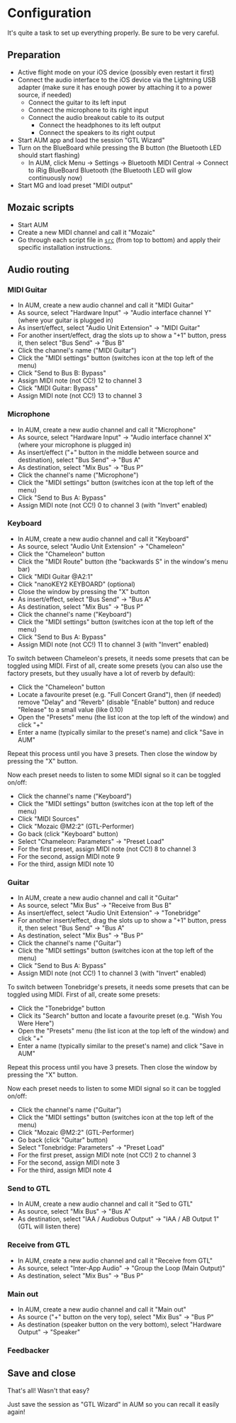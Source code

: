 # Configuration

It's quite a task to set up everything properly. Be sure to be very careful.

## Preparation

- Active flight mode on your iOS device (possibly even restart it first)
- Connect the audio interface to the iOS device via the Lightning USB adapter (make sure it has enough power by attaching it to a power source, if needed)
    - Connect the guitar to its left input
    - Connect the microphone to its right input
    - Connect the audio breakout cable to its output
        - Connect the headphones to its left output
        - Connect the speakers to its right output
- Start AUM app and load the session "GTL Wizard"
- Turn on the BlueBoard while pressing the B button (the Bluetooth LED should start flashing)
    - In AUM, click Menu -> Settings -> Bluetooth MIDI Central -> Connect to iRig BlueBoard Bluetooth (the Bluetooth LED will glow continuously now)
- Start MG and load preset "MIDI output"

## Mozaic scripts

- Start AUM
- Create a new MIDI channel and call it "Mozaic"
- Go through each script file in [`src`](./src) (from top to bottom) and apply their specific installation instructions.

## Audio routing

### MIDI Guitar

- In AUM, create a new audio channel and call it "MIDI Guitar"
- As source, select "Hardware Input" -> "Audio interface channel Y" (where your guitar is plugged in)
- As insert/effect, select "Audio Unit Extension" -> "MIDI Guitar"
- For another insert/effect, drag the slots up to show a "+1" button, press it, then select "Bus Send" -> "Bus B"
- Click the channel's name ("MIDI Guitar")
- Click the "MIDI settings" button (switches icon at the top left of the menu)
- Click "Send to Bus B: Bypass"
- Assign MIDI note (not CC!) 12 to channel 3
- Click "MIDI Guitar: Bypass"
- Assign MIDI note (not CC!) 13 to channel 3

### Microphone

- In AUM, create a new audio channel and call it "Microphone"
- As source, select "Hardware Input" -> "Audio interface channel X" (where your microphone is plugged in)
- As insert/effect ("+" button in the middle between source and destination), select "Bus Send" -> "Bus A"
- As destination, select "Mix Bus" -> "Bus P"
- Click the channel's name ("Microphone")
- Click the "MIDI settings" button (switches icon at the top left of the menu)
- Click "Send to Bus A: Bypass"
- Assign MIDI note (not CC!) 0 to channel 3 (with "Invert" enabled)

### Keyboard

- In AUM, create a new audio channel and call it "Keyboard"
- As source, select "Audio Unit Extension" -> "Chameleon"
- Click the "Chameleon" button
- Click the "MIDI Route" button (the "backwards S" in the window's menu bar)
- Click "MIDI Guitar @A2:1"
- Click "nanoKEY2 KEYBOARD" (optional)
- Close the window by pressing the "X" button
- As insert/effect, select "Bus Send" -> "Bus A"
- As destination, select "Mix Bus" -> "Bus P"
- Click the channel's name ("Keyboard")
- Click the "MIDI settings" button (switches icon at the top left of the menu)
- Click "Send to Bus A: Bypass"
- Assign MIDI note (not CC!) 11 to channel 3 (with "Invert" enabled)

To switch between Chameleon's presets, it needs some presets that can be toggled using MIDI. First of all, create some presets (you can also use the factory presets, but they usually have a lot of reverb by default):

- Click the "Chameleon" button
- Locate a favourite preset (e.g. "Full Concert Grand"), then (if needed) remove "Delay" and "Reverb" (disable "Enable" button) and reduce "Release" to a small value (like 0.10)
- Open the "Presets" menu (the list icon at the top left of the window) and click "+"
- Enter a name (typically similar to the preset's name) and click "Save in AUM"

Repeat this process until you have 3 presets. Then close the window by pressing the "X" button.

Now each preset needs to listen to some MIDI signal so it can be toggled on/off:

- Click the channel's name ("Keyboard")
- Click the "MIDI settings" button (switches icon at the top left of the menu)
- Click "MIDI Sources"
- Click "Mozaic @M2:2" (GTL-Performer)
- Go back (click "Keyboard" button)
- Select "Chameleon: Parameters" -> "Preset Load"
- For the first preset, assign MIDI note (not CC!) 8 to channel 3
- For the second, assign MIDI note 9
- For the third, assign MIDI note 10

### Guitar

- In AUM, create a new audio channel and call it "Guitar"
- As source, select "Mix Bus" -> "Receive from Bus B"
- As insert/effect, select "Audio Unit Extension" -> "Tonebridge"
- For another insert/effect, drag the slots up to show a "+1" button, press it, then select "Bus Send" -> "Bus A"
- As destination, select "Mix Bus" -> "Bus P"
- Click the channel's name ("Guitar")
- Click the "MIDI settings" button (switches icon at the top left of the menu)
- Click "Send to Bus A: Bypass"
- Assign MIDI note (not CC!) 1 to channel 3 (with "Invert" enabled)

To switch between Tonebridge's presets, it needs some presets that can be toggled using MIDI. First of all, create some presets:

- Click the "Tonebridge" button
- Click its "Search" button and locate a favourite preset (e.g. "Wish You Were Here")
- Open the "Presets" menu (the list icon at the top left of the window) and click "+"
- Enter a name (typically similar to the preset's name) and click "Save in AUM"

Repeat this process until you have 3 presets. Then close the window by pressing the "X" button.

Now each preset needs to listen to some MIDI signal so it can be toggled on/off:

- Click the channel's name ("Guitar")
- Click the "MIDI settings" button (switches icon at the top left of the menu)
- Click "Mozaic @M2:2" (GTL-Performer)
- Go back (click "Guitar" button)
- Select "Tonebridge: Parameters" -> "Preset Load"
- For the first preset, assign MIDI note (not CC!) 2 to channel 3
- For the second, assign MIDI note 3
- For the third, assign MIDI note 4

### Send to GTL

- In AUM, create a new audio channel and call it "Sed to GTL"
- As source, select "Mix Bus" -> "Bus A"
- As destination, select "IAA / Audiobus Output" -> "IAA / AB Output 1" (GTL will listen there)

### Receive from GTL

- In AUM, create a new audio channel and call it "Receive from GTL"
- As source, select "Inter-App Audio" -> "Group the Loop (Main Output)"
- As destination, select "Mix Bus" -> "Bus P"

### Main out

- In AUM, create a new audio channel and call it "Main out"
- As source ("+" button on the very top), select "Mix Bus" -> "Bus P"
- As destination (speaker button on the very bottom), select "Hardware Output" -> "Speaker"

### Feedbacker

## Save and close

That's all! Wasn't that easy?

Just save the session as "GTL Wizard" in AUM so you can recall it easily again!
